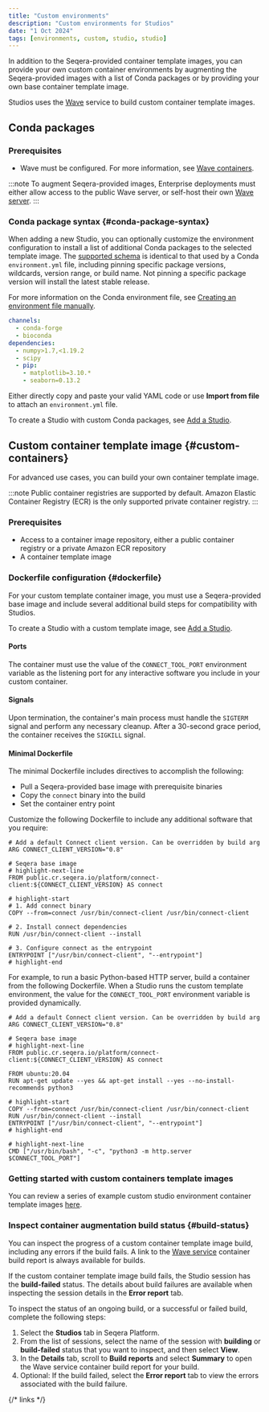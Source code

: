 ```yaml
---
title: "Custom environments"
description: "Custom environments for Studios"
date: "1 Oct 2024"
tags: [environments, custom, studio, studio]
---
```


In addition to the Seqera-provided container template images, you can provide your own custom container environments by augmenting the Seqera-provided images with a list of Conda packages or by providing your own base container template image.

Studios uses the [Wave][wave-home] service to build custom container template images.

## Conda packages

### Prerequisites

- Wave must be configured. For more information, see [Wave containers][wave-config].

:::note
To augment Seqera-provided images, Enterprise deployments must either allow access to the public Wave server, or self-host their own [Wave server][wave-server].
:::

### Conda package syntax {#conda-package-syntax}

When adding a new Studio, you can optionally customize the environment configuration to install a list of additional Conda packages to the selected template image. The [supported schema][conda-schema] is identical to that used by a Conda `environment.yml` file, including pinning specific package versions, wildcards, version range, or build name. Not pinning a specific package version will install the latest stable release.

For more information on the Conda environment file, see [Creating an environment file manually][env-manually].

```yaml title="Example environment.yml file"
channels:
  - conda-forge
  - bioconda
dependencies:
  - numpy>1.7,<1.19.2
  - scipy
  - pip:
    - matplotlib=3.10.*
    - seaborn=0.13.2
```

Either directly copy and paste your valid YAML code or use **Import from file** to attach an `environment.yml` file.

To create a Studio with custom Conda packages, see [Add a Studio][add-s].

## Custom container template image {#custom-containers}

For advanced use cases, you can build your own container template image.

:::note
Public container registries are supported by default. Amazon Elastic Container Registry (ECR) is the only supported private container registry.
:::

### Prerequisites

- Access to a container image repository, either a public container registry or a private Amazon ECR repository
- A container template image

### Dockerfile configuration {#dockerfile}

For your custom template container image, you must use a Seqera-provided base image and include several additional build steps for compatibility with Studios.

To create a Studio with a custom template image, see [Add a Studio][add-s].

#### Ports

The container must use the value of the `CONNECT_TOOL_PORT` environment variable as the listening port for any interactive software you include in your custom container.

#### Signals

Upon termination, the container's main process must handle the `SIGTERM` signal and perform any necessary cleanup. After a 30-second grace period, the container receives the `SIGKILL` signal.

#### Minimal Dockerfile

The minimal Dockerfile includes directives to accomplish the following:

- Pull a Seqera-provided base image with prerequisite binaries
- Copy the `connect` binary into the build
- Set the container entry point

Customize the following Dockerfile to include any additional software that you require:

```docker title="Minimal Dockerfile"
# Add a default Connect client version. Can be overridden by build arg
ARG CONNECT_CLIENT_VERSION="0.8"

# Seqera base image
# highlight-next-line
FROM public.cr.seqera.io/platform/connect-client:${CONNECT_CLIENT_VERSION} AS connect

# highlight-start
# 1. Add connect binary
COPY --from=connect /usr/bin/connect-client /usr/bin/connect-client

# 2. Install connect dependencies
RUN /usr/bin/connect-client --install

# 3. Configure connect as the entrypoint
ENTRYPOINT ["/usr/bin/connect-client", "--entrypoint"]
# highlight-end
```

For example, to run a basic Python-based HTTP server, build a container from the following Dockerfile. When a Studio runs the custom template environment, the value for the `CONNECT_TOOL_PORT` environment variable is provided dynamically.

```docker title="Example Dockerfile with Python HTTP server"
# Add a default Connect client version. Can be overridden by build arg
ARG CONNECT_CLIENT_VERSION="0.8"

# Seqera base image
# highlight-next-line
FROM public.cr.seqera.io/platform/connect-client:${CONNECT_CLIENT_VERSION} AS connect

FROM ubuntu:20.04
RUN apt-get update --yes && apt-get install --yes --no-install-recommends python3

# highlight-start
COPY --from=connect /usr/bin/connect-client /usr/bin/connect-client
RUN /usr/bin/connect-client --install
ENTRYPOINT ["/usr/bin/connect-client", "--entrypoint"]
# highlight-end

# highlight-next-line
CMD ["/usr/bin/bash", "-c", "python3 -m http.server $CONNECT_TOOL_PORT"]
```

### Getting started with custom containers template images

You can review a series of example custom studio environment container template images [here][custom-studios-examples].

### Inspect container augmentation build status {#build-status}

You can inspect the progress of a custom container template image build, including any errors if the build fails. A link to the [Wave service][wave-home] container build report is always available for builds.

If the custom container template image build fails, the Studio session has the **build-failed** status. The details about build failures are available when inspecting the session details in the **Error report** tab.

To inspect the status of an ongoing build, or a successful or failed build, complete the following steps:

1. Select the **Studios** tab in Seqera Platform.
1. From the list of sessions, select the name of the session with **building** or **build-failed** status that you want to inspect, and then select **View**.
1. In the **Details** tab, scroll to **Build reports** and select **Summary** to open the Wave service container build report for your build.
1. Optional: If the build failed, select the **Error report** tab to view the errors associated with the build failure.


{/* links */}

[wave-home]: https://seqera.io/wave/
[wave-config]: https://docs.seqera.io/wave
[wave-server]: https://docs.seqera.io/platform-enterprise/enterprise/configuration/wave
[conda-schema]: https://docs.conda.io/projects/conda/en/latest/user-guide/concepts/pkg-search.html
[env-manually]: https://docs.conda.io/projects/conda/en/latest/user-guide/tasks/manage-environments.html#creating-an-environment-file-manually
[add-s]: ./managing#add-a-studio
[custom-studios-examples]: https://github.com/seqeralabs/custom-studios-examples
